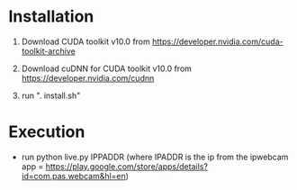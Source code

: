 # Installation
1. Download CUDA toolkit v10.0 from https://developer.nvidia.com/cuda-toolkit-archive
2. Download cuDNN for CUDA toolkit v10.0 from https://developer.nvidia.com/cudnn

3. run ". install.sh"

# Execution
* run python live.py IPPADDR (where IPADDR is the ip from the ipwebcam app = https://play.google.com/store/apps/details?id=com.pas.webcam&hl=en)
